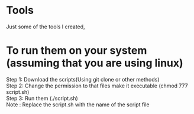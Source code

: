 # Tools
Just some of the tools I created, <br>

# To run them on your system (assuming that you are using linux)
Step 1: Download the scripts(Using git clone or other methods)<br>
Step 2: Change the permission to that files make it executable (chmod 777 script.sh)<br>
Step 3: Run them (./script.sh)<br>
Note : Replace the script.sh with the name of the script file<br>
